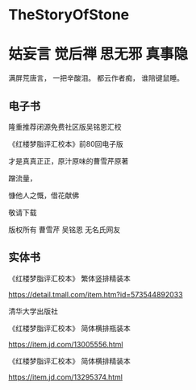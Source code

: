 # TheStoryOfStone
# 姑妄言 觉后禅 思无邪 真事隐


满屏荒唐言，
一把辛酸泪。
都云作者痴，
谁陪键鼠睡。

## 电子书

隆重推荐闭源免费社区版吴铭恩汇校

《红楼梦脂评汇校本》前80回电子版

才是真真正正，原汁原味的曹雪芹原著

蹭流量，

慷他人之慨，借花献佛

敬请下载

版权所有 曹雪芹 吴铭恩 无名氏网友

## 实体书

《红楼梦脂评汇校本》 繁体竖排精装本

https://detail.tmall.com/item.htm?id=573544892033


清华大学出版社

《红楼梦脂评汇校本》 简体横排瓶装本

https://item.jd.com/13005556.html

《红楼梦脂评汇校本》 简体横排精装本

https://item.jd.com/13295374.html
